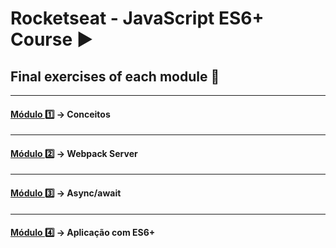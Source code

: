 # Rocketseat - JavaScript ES6+ Course :arrow_forward:

## Final exercises of each module :book:

---
#### [Módulo :one:](https://github.com/EllenCosta/Course-JavaScript-ES6-Rocketseat/tree/master/Modulo1) → Conceitos
---
#### [Módulo :two:](https://github.com/EllenCosta/Course-JavaScript-ES6-Rocketseat/tree/master/Modulo2) → Webpack Server
---
#### [Módulo :three:](https://github.com/EllenCosta/Course-JavaScript-ES6-Rocketseat/tree/master/Modulo3) → Async/await
---
#### [Módulo :four:](https://github.com/EllenCosta/Course-JavaScript-ES6-Rocketseat/tree/master/Modulo4) → Aplicação com ES6+
